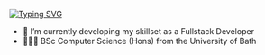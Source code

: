 [![Typing SVG](https://readme-typing-svg.demolab.com?font=Fira+Code&pause=1000&color=0AD764&width=435&height=35&lines=Hi+There!+I'm+Aimy+😊)](https://git.io/typing-svg)

- 🌱 I’m currently developing my skillset as a Fullstack Developer
- 👩🏾‍🎓 BSc Computer Science (Hons) from the University of Bath

<!--
**aimyv/aimyv** is a ✨ _special_ ✨ repository because its `README.md` (this file) appears on your GitHub profile.

Here are some ideas to get you started:

- 🔭 I’m currently working on ...
- 🌱 I’m currently learning ...
- 👯 I’m looking to collaborate on ...
- 🤔 I’m looking for help with ...
- 💬 Ask me about ...
- 📫 How to reach me: ...
- 😄 Pronouns: ...
- ⚡ Fun fact: ...
-->
